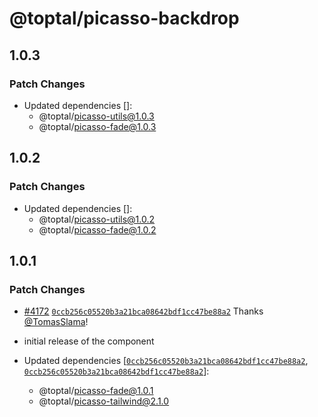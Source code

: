 # @toptal/picasso-backdrop

## 1.0.3

### Patch Changes

- Updated dependencies []:
  - @toptal/picasso-utils@1.0.3
  - @toptal/picasso-fade@1.0.3

## 1.0.2

### Patch Changes

- Updated dependencies []:
  - @toptal/picasso-utils@1.0.2
  - @toptal/picasso-fade@1.0.2

## 1.0.1

### Patch Changes

- [#4172](https://github.com/toptal/picasso/pull/4172) [`0ccb256c05520b3a21bca08642bdf1cc47be88a2`](https://github.com/toptal/picasso/commit/0ccb256c05520b3a21bca08642bdf1cc47be88a2) Thanks [@TomasSlama](https://github.com/TomasSlama)!
- initial release of the component

- Updated dependencies [[`0ccb256c05520b3a21bca08642bdf1cc47be88a2`](https://github.com/toptal/picasso/commit/0ccb256c05520b3a21bca08642bdf1cc47be88a2), [`0ccb256c05520b3a21bca08642bdf1cc47be88a2`](https://github.com/toptal/picasso/commit/0ccb256c05520b3a21bca08642bdf1cc47be88a2)]:
  - @toptal/picasso-fade@1.0.1
  - @toptal/picasso-tailwind@2.1.0
